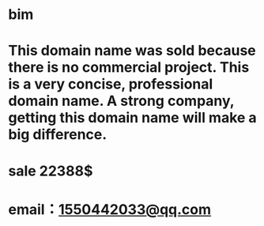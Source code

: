 # bim
# This domain name was sold because there is no commercial project. This is a very concise, professional domain name. A strong company, getting this domain name will make a big difference.
# sale 22388$
# email：1550442033@qq.com
